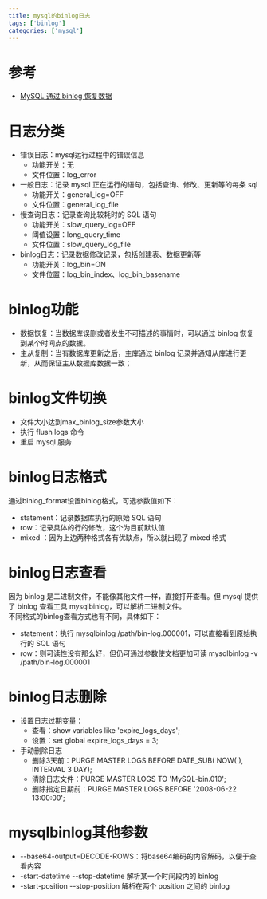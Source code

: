 ```yaml
---
title: mysql的binlog日志
tags: ['binlog']
categories: ['mysql']
---
```

# 参考
* [MySQL 通过 binlog 恢复数据](https://learnku.com/articles/20628)

# 日志分类
* 错误日志：mysql运行过程中的错误信息
    - 功能开关：无
    - 文件位置：log_error
* 一般日志：记录 mysql 正在运行的语句，包括查询、修改、更新等的每条 sql
    - 功能开关：general_log=OFF
    - 文件位置：general_log_file
* 慢查询日志：记录查询比较耗时的 SQL 语句
    - 功能开关：slow_query_log=OFF
    - 阈值设置：long_query_time
    - 文件位置：slow_query_log_file
* binlog日志：记录数据修改记录，包括创建表、数据更新等
    - 功能开关：log_bin=ON
    - 文件位置：log_bin_index、log_bin_basename

# binlog功能
* 数据恢复：当数据库误删或者发生不可描述的事情时，可以通过 binlog 恢复到某个时间点的数据。
* 主从复制：当有数据库更新之后，主库通过 binlog 记录并通知从库进行更新，从而保证主从数据库数据一致；

# binlog文件切换
* 文件大小达到max_binlog_size参数大小
* 执行 flush logs 命令
* 重启 mysql 服务

# binlog日志格式
通过binlog_format设置binlog格式，可选参数值如下：

* statement：记录数据库执行的原始 SQL 语句
* row：记录具体的行的修改，这个为目前默认值
* mixed ：因为上边两种格式各有优缺点，所以就出现了 mixed 格式

# binlog日志查看
因为 binlog 是二进制文件，不能像其他文件一样，直接打开查看。但 mysql 提供了 binlog 查看工具 mysqlbinlog，可以解析二进制文件。  
不同格式的binlog查看方式也有不同，具体如下：  

* statement：执行 mysqlbinlog /path/bin-log.000001，可以直接看到原始执行的 SQL 语句
* row：则可读性没有那么好，但仍可通过参数使文档更加可读 mysqlbinlog -v /path/bin-log.000001

# binlog日志删除
* 设置日志过期变量：
    - 查看：show variables like 'expire_logs_days';
    - 设置：set global expire_logs_days = 3;
* 手动删除日志
    - 删除3天前：PURGE MASTER LOGS BEFORE DATE_SUB( NOW( ), INTERVAL 3 DAY);
    - 清除日志文件：PURGE MASTER LOGS TO 'MySQL-bin.010';
    - 删除指定日期前：PURGE MASTER LOGS BEFORE '2008-06-22 13:00:00';

# mysqlbinlog其他参数
* --base64-output=DECODE-ROWS：将base64编码的内容解码，以便于查看内容
* -start-datetime --stop-datetime 解析某一个时间段内的 binlog
* -start-position --stop-position 解析在两个 position 之间的 binlog

